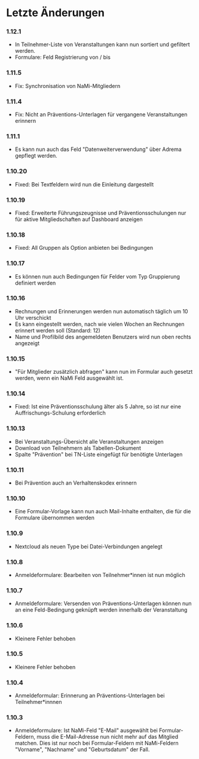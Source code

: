 # Letzte Änderungen

### 1.12.1

-   In Teilnehmer-Liste von Veranstaltungen kann nun sortiert und gefiltert werden.
-   Formulare: Feld Registrierung von / bis

### 1.11.5

-   Fix: Synchronisation von NaMi-Mitgliedern

### 1.11.4

-   Fix: Nicht an Präventions-Unterlagen für vergangene Veranstaltungen erinnern

### 1.11.1

-   Es kann nun auch das Feld "Datenweiterverwendung" über Adrema gepflegt werden.

### 1.10.20

-   Fixed: Bei Textfeldern wird nun die Einleitung dargestellt

### 1.10.19

-   Fixed: Erweiterte Führungszeugnisse und Präventionsschulungen nur für aktive Mitgliedschaften auf Dashboard anzeigen

### 1.10.18

-   Fixed: All Gruppen als Option anbieten bei Bedingungen

### 1.10.17

-   Es können nun auch Bedingungen für Felder vom Typ Gruppierung definiert werden

### 1.10.16

-   Rechnungen und Erinnerungen werden nun automatisch täglich um 10 Uhr verschickt
-   Es kann eingestellt werden, nach wie vielen Wochen an Rechnungen erinnert werden soll (Standard: 12)
-   Name und Profilbild des angemeldeten Benutzers wird nun oben rechts angezeigt

### 1.10.15

-   "Für Mitglieder zusätzlich abfragen" kann nun im Formular auch gesetzt werden, wenn ein NaMi Feld ausgewählt ist.

### 1.10.14

-   Fixed: Ist eine Präventionsschulung älter als 5 Jahre, so ist nur eine Auffrischungs-Schulung erforderlich

### 1.10.13

-   Bei Veranstaltungs-Übersicht alle Veranstaltungen anzeigen
-   Download von Teilnehmern als Tabellen-Dokument
-   Spalte "Prävention" bei TN-Liste eingefügt für benötigte Unterlagen

### 1.10.11

-   Bei Prävention auch an Verhaltenskodex erinnern

### 1.10.10

-   Eine Formular-Vorlage kann nun auch Mail-Inhalte enthalten, die für die Formulare übernommen werden

### 1.10.9

-   Nextcloud als neuen Type bei Datei-Verbindungen angelegt

### 1.10.8

-   Anmeldeformulare: Bearbeiten von Teilnehmer\*innen ist nun möglich

### 1.10.7

-   Anmeldeformulare: Versenden von Präventions-Unterlagen können nun an eine Feld-Bedingung geknüpft werden innerhalb der Veranstaltung

### 1.10.6

-   Kleinere Fehler behoben

### 1.10.5

-   Kleinere Fehler behoben

### 1.10.4

-   Anmeldeformular: Erinnerung an Präventions-Unterlagen bei Teilnehmer\*innnen

### 1.10.3

-   Anmeldeformulare: Ist NaMi-Feld "E-Mail" ausgewählt bei Formular-Feldern, muss die E-Mail-Adresse nun nicht mehr auf das Mitglied matchen. Dies ist nur noch bei Formular-Feldern mit NaMi-Feldern "Vorname", "Nachname" und "Geburtsdatum" der Fall.

